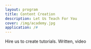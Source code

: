 ```yaml
---
layout: program
title: Content Creation
description: Let Us Teach For You
cover: /img/academy.jpg
application: /#
---
```


Hire us to create tutorials. Written, video

